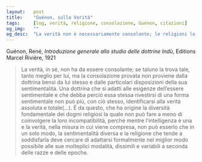 ```yaml
---
layout:   post
title:    "Guénon, sulla Verità"
tags:     [log, verità, religione, consolazione, Guénon, citazioni]
og_img:   ""
og_desc:  "La verità non è necessariamente consolante; le religioni lo sono e questo causa le differenze fra i loro dogmi."
---
```


<span class="autore">Guénon, René</span>,
<i>Introduzione generale allo studio delle dottrine Indù</i>,
Editions Marcel Rivière, 1921

<blockquote class="giustificato">
La verità, in sé, non ha da essere consolante; se taluno la trova tale, tanto meglio per lui, ma la consolazione provata non proviene dalla dottrina bensì da lui stesso e dalle particolari disposizioni della sua sentimentalità. 
Una dottrina che si adatti alle esigenze dell’essere sentimentale e che debba perciò essa stessa rivestirsi di una forma sentimentale non può più, con ciò stesso, identificarsi alla verità assoluta e totale(...). 
È da questo, che ha origine la diversità fondamentale dei dogmi religiosi la quale non può fare a meno di coinvolgere la loro incompatibilità, perché mentre l’intelligenza è una e la verità, nella misura in cui viene compresa, non può esserlo che in un solo modo, la sentimentalità diversa e la religione che tende a soddisfarla deve cercare di adattarsi formalmente nel miglior modo possibile alle sue molteplici modalità, dissimili e variabili a seconda delle razze e delle epoche.
</blockquote>
